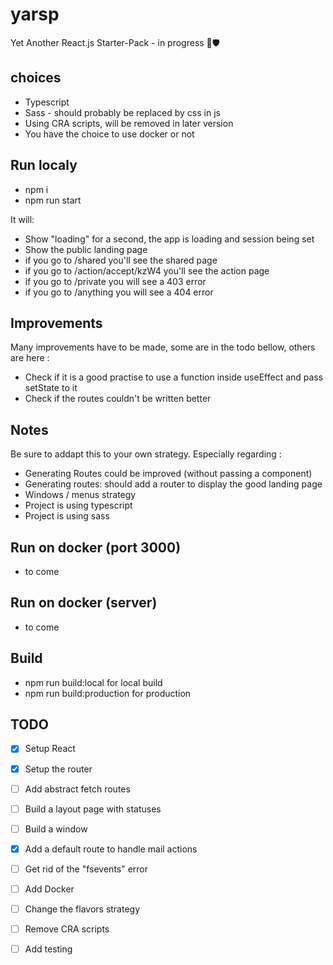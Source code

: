 # yarsp

Yet Another React.js Starter-Pack - in progress 💎🛡 

## choices

* Typescript
* Sass - should probably be replaced by css in js
* Using CRA scripts, will be removed in later version
* You have the choice to use docker or not

## Run localy

* npm i
* npm run start

It will:
* Show "loading" for a second, the app is loading and session being set
* Show the public landing page
* if you go to /shared you'll see the shared page
* if you go to /action/accept/kzW4 you'll see the action page
* if you go to /private you will see a 403 error
* if you go to /anything you will see a 404 error

## Improvements

Many improvements have to be made, some are in the todo bellow, others are here :
* Check if it is a good practise to use a function inside useEffect and pass setState to it
* Check if the routes couldn't be written better

## Notes

Be sure to addapt this to your own strategy. Especially regarding :
* Generating Routes could be improved (without passing a component)
* Generating routes: should add a router to display the good landing page
* Windows / menus strategy
* Project is using typescript
* Project is using sass

## Run on docker (port 3000)

* to come

## Run on docker (server)

* to come

## Build

* npm run build:local for local build
* npm run build:production for production

## TODO
*[x] Setup React  
*[x] Setup the router   
*[ ] Add abstract fetch routes   
*[ ] Build a layout page with statuses   
*[ ] Build a window   
*[x] Add a default route to handle mail actions   
*[ ] Get rid of the "fsevents" error   
*[ ] Add Docker   
*[ ] Change the flavors strategy   
*[ ] Remove CRA scripts    
*[ ] Add testing   
 
